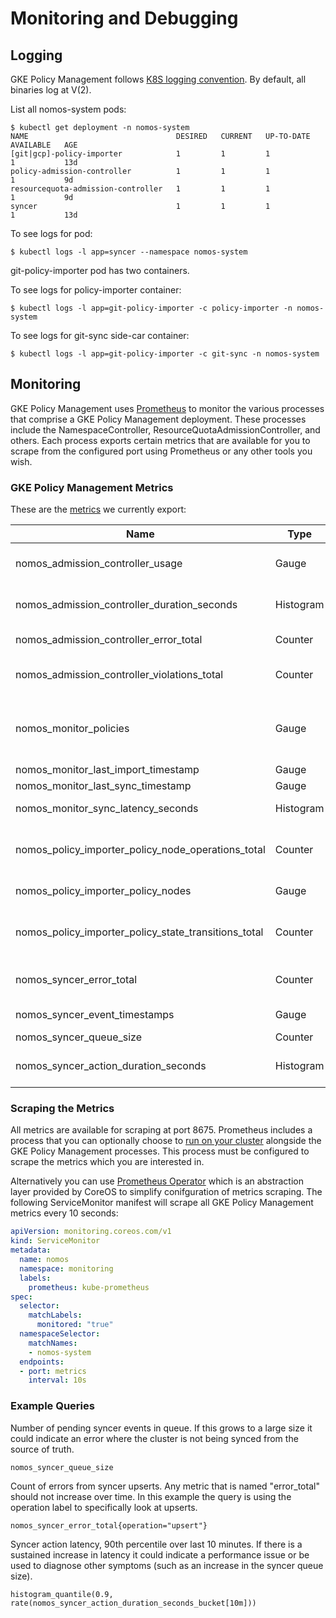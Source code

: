 # Monitoring and Debugging

## Logging

GKE Policy Management follows
[K8S logging convention](https://github.com/kubernetes/community/blob/master/contributors/devel/logging.md).
By default, all binaries log at V(2).

List all nomos-system pods:

```console
$ kubectl get deployment -n nomos-system
NAME                                 DESIRED   CURRENT   UP-TO-DATE   AVAILABLE   AGE
[git|gcp]-policy-importer            1         1         1            1           13d
policy-admission-controller          1         1         1            1           9d
resourcequota-admission-controller   1         1         1            1           9d
syncer                               1         1         1            1           13d
```

To see logs for pod:

```console
$ kubectl logs -l app=syncer --namespace nomos-system
```

git-policy-importer pod has two containers.

To see logs for policy-importer container:

```console
$ kubectl logs -l app=git-policy-importer -c policy-importer -n nomos-system
```

To see logs for git-sync side-car container:

```console
$ kubectl logs -l app=git-policy-importer -c git-sync -n nomos-system
```

## Monitoring

GKE Policy Management uses [Prometheus](https://prometheus.io/) to monitor the
various processes that comprise a GKE Policy Management deployment. These
processes include the NamespaceController, ResourceQuotaAdmissionController, and
others. Each process exports certain metrics that are available for you to
scrape from the configured port using Prometheus or any other tools you wish.

### GKE Policy Management Metrics

These are the [metrics](https://prometheus.io/docs/concepts/metric_types/) we
currently export:

Name                                                 | Type      | Labels                         | Description
---------------------------------------------------- | --------- | ------------------------------ | -----------
nomos_admission_controller_usage                     | Gauge     | app, policyspace, resource     | Policyspace quota usage per resource type
nomos_admission_controller_duration_seconds          | Histogram | app, namespace, allowed        | Admission duration distributions for apps such as resource quota
nomos_admission_controller_error_total               | Counter   | app, namespace                 | Total internal errors that occurred when reviewing admission requests
nomos_admission_controller_violations_total          | Counter   | app, policyspace, resource     | Policyspace quota violations per resource type
nomos_monitor_policies                               | Gauge     | state                          | Total number of policies (cluster and node) grouped by their sync status; should be similar to nomos_policy_importer_policy_nodes metric
nomos_monitor_last_import_timestamp                  | Gauge     |                                | Timestamp of the most recent import
nomos_monitor_last_sync_timestamp                    | Gauge     |                                | Timestamp of the most recent sync
nomos_monitor_sync_latency_seconds                   | Histogram |                                | Distribution of the latencies between importing and syncing each node
nomos_policy_importer_policy_node_operations_total   | Counter   | operation                      | Total operations that have been performed to keep policy node hierarchy up-to-date with source of truth
nomos_policy_importer_policy_nodes                   | Gauge     |                                | Number of policy nodes in current state
nomos_policy_importer_policy_state_transitions_total | Counter   | status                         | Total number of policy state transitions (A state transition can include changes to multiple resources)
nomos_syncer_error_total                             | Counter   | namespace, resource, operation | Total errors that occurred when executing syncer actions
nomos_syncer_event_timestamps                        | Gauge     | type                           | Timestamps when syncer events occurred
nomos_syncer_queue_size                              | Counter   |                                | Current size of syncer action queue
nomos_syncer_action_duration_seconds                 | Histogram | namespace, resource, operation | Syncer action duration distributions

### Scraping the Metrics

All metrics are available for scraping at port 8675. Prometheus includes a
process that you can optionally choose to
[run on your cluster](https://prometheus.io/docs/prometheus/latest/getting_started/)
alongside the GKE Policy Management processes. This process must be configured
to scrape the metrics which you are interested in.

Alternatively you can use
[Prometheus Operator](https://coreos.com/operators/prometheus/docs/latest/)
which is an abstraction layer provided by CoreOS to simplify conifguration of
metrics scraping. The following ServiceMonitor manifest will scrape all GKE
Policy Management metrics every 10 seconds:

```yaml
apiVersion: monitoring.coreos.com/v1
kind: ServiceMonitor
metadata:
  name: nomos
  namespace: monitoring
  labels:
    prometheus: kube-prometheus
spec:
  selector:
    matchLabels:
      monitored: "true"
  namespaceSelector:
    matchNames:
    - nomos-system
  endpoints:
  - port: metrics
    interval: 10s
```

### Example Queries

Number of pending syncer events in queue. If this grows to a large size it could
indicate an error where the cluster is not being synced from the source of
truth.

```console
nomos_syncer_queue_size
```

Count of errors from syncer upserts. Any metric that is named "error_total"
should not increase over time. In this example the query is using the operation
label to specifically look at upserts.

```console
nomos_syncer_error_total{operation="upsert"}
```

Syncer action latency, 90th percentile over last 10 minutes. If there is a
sustained increase in latency it could indicate a performance issue or be used
to diagnose other symptoms (such as an increase in the syncer queue size).

```console
histogram_quantile(0.9, rate(nomos_syncer_action_duration_seconds_bucket[10m]))
```
